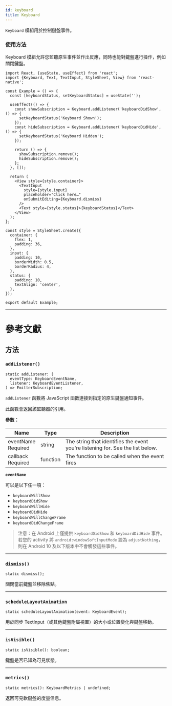 ```yaml
---
id: keyboard
title: Keyboard
---
```


`Keyboard` 模組用於控制鍵盤事件。

### 使用方法

Keyboard 模組允許您監聽原生事件並作出反應，同時也能對鍵盤進行操作，例如關閉鍵盤。

```SnackPlayer name=Keyboard%20Example&supportedPlatforms=ios,android
import React, {useState, useEffect} from 'react';
import {Keyboard, Text, TextInput, StyleSheet, View} from 'react-native';

const Example = () => {
  const [keyboardStatus, setKeyboardStatus] = useState('');

  useEffect(() => {
    const showSubscription = Keyboard.addListener('keyboardDidShow', () => {
      setKeyboardStatus('Keyboard Shown');
    });
    const hideSubscription = Keyboard.addListener('keyboardDidHide', () => {
      setKeyboardStatus('Keyboard Hidden');
    });

    return () => {
      showSubscription.remove();
      hideSubscription.remove();
    };
  }, []);

  return (
    <View style={style.container}>
      <TextInput
        style={style.input}
        placeholder="Click here…"
        onSubmitEditing={Keyboard.dismiss}
      />
      <Text style={style.status}>{keyboardStatus}</Text>
    </View>
  );
};

const style = StyleSheet.create({
  container: {
    flex: 1,
    padding: 36,
  },
  input: {
    padding: 10,
    borderWidth: 0.5,
    borderRadius: 4,
  },
  status: {
    padding: 10,
    textAlign: 'center',
  },
});

export default Example;
```

---

# 參考文獻

## 方法

### `addListener()`

```tsx
static addListener: (
  eventType: KeyboardEventName,
  listener: KeyboardEventListener,
) => EmitterSubscription;
```

`addListener` 函數將 JavaScript 函數連接到指定的原生鍵盤通知事件。

此函數會返回該監聽器的引用。

**參數：**

| Name                                                                     | Type     | Description                                                                    |
| ------------------------------------------------------------------------ | -------- | ------------------------------------------------------------------------------ |
| eventName <div className="label basic two-lines required">Required</div> | string   | The string that identifies the event you're listening for. See the list below. |
| callback <div className="label basic two-lines required">Required</div>  | function | The function to be called when the event fires                                 |

**`eventName`**

可以是以下任一項：

- `keyboardWillShow`
- `keyboardDidShow`
- `keyboardWillHide`
- `keyboardDidHide`
- `keyboardWillChangeFrame`
- `keyboardDidChangeFrame`

> 注意：在 Android 上僅提供 `keyboardDidShow` 和 `keyboardDidHide` 事件。若您的 activity 將 `android:windowSoftInputMode` 設為 `adjustNothing`，則在 Android 10 及以下版本中不會觸發這些事件。

---

### `dismiss()`

```tsx
static dismiss();
```

關閉當前鍵盤並移除焦點。

---

### `scheduleLayoutAnimation`

```tsx
static scheduleLayoutAnimation(event: KeyboardEvent);
```

用於同步 TextInput（或其他鍵盤附屬視圖）的大小或位置變化與鍵盤移動。

---

### `isVisible()`

```tsx
static isVisible(): boolean;
```

鍵盤是否已知為可見狀態。

---

### `metrics()`

```tsx
static metrics(): KeyboardMetrics | undefined;
```

返回可見軟鍵盤的度量信息。